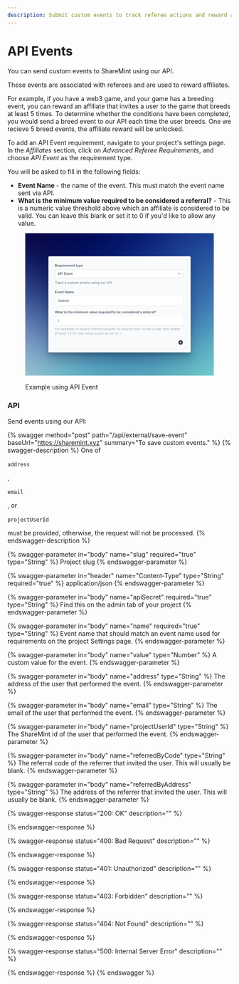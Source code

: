 ```yaml
---
description: Submit custom events to track referee actions and reward affiliates.
---
```


# API Events

You can send custom events to ShareMint using our API.

These events are associated with referees and are used to reward affiliates.

For example, if you have a web3 game, and your game has a breeding event, you can reward an affiliate that invites a user to the game that breeds at least 5 times. To determine whether the conditions have been completed, you would send a breed event to our API each time the user breeds. One we recieve 5 breed events, the affiliate reward will be unlocked.

To add an API Event requirement, navigate to your project's settings page. In the _Affiliates_ section, click on _Advanced Referee Requirements_, and choose _API Event_ as the requirement type.

You will be asked to fill in the following fields:

* **Event Name** - the name of the event. This must match the event name sent via API.
* **What is the minimum value required to be considered a referral?** - This is a numeric value threshold above which an affiliate is considered to be valid. You can leave this blank or set it to 0 if you'd like to allow any value.

<figure><img src="../../.gitbook/assets/CleanShot 2023-06-23 at 17.52.35@2x.png" alt=""><figcaption><p>Example using API Event</p></figcaption></figure>

### API

Send events using our API:

{% swagger method="post" path="/api/external/save-event" baseUrl="https://sharemint.xyz" summary="To save custom events." %}
{% swagger-description %}
One of 

`address`

, 

`email`

, or 

`projectUserId`

 must be provided, otherwise, the request will not be processed.
{% endswagger-description %}

{% swagger-parameter in="body" name="slug" required="true" type="String" %}
Project slug
{% endswagger-parameter %}

{% swagger-parameter in="header" name="Content-Type" type="String" required="true" %}
application/json
{% endswagger-parameter %}

{% swagger-parameter in="body" name="apiSecret" required="true" type="String" %}
Find this on the admin tab of your project
{% endswagger-parameter %}

{% swagger-parameter in="body" name="name" required="true" type="String" %}
Event name that should match an event name used for requirements on the project Settings page.
{% endswagger-parameter %}

{% swagger-parameter in="body" name="value" type="Number" %}
A custom value for the event.
{% endswagger-parameter %}

{% swagger-parameter in="body" name="address" type="String" %}
The address of the user that performed the event.
{% endswagger-parameter %}

{% swagger-parameter in="body" name="email" type="String" %}
The email of the user that performed the event.
{% endswagger-parameter %}

{% swagger-parameter in="body" name="projectUserId" type="String" %}
The ShareMint id of the user that performed the event.
{% endswagger-parameter %}

{% swagger-parameter in="body" name="referredByCode" type="String" %}
The referral code of the referrer that invited the user. This will usually be blank.
{% endswagger-parameter %}

{% swagger-parameter in="body" name="referredByAddress" type="String" %}
The address of the referrer that invited the user. This will usually be blank.
{% endswagger-parameter %}

{% swagger-response status="200: OK" description="" %}

{% endswagger-response %}

{% swagger-response status="400: Bad Request" description="" %}

{% endswagger-response %}

{% swagger-response status="401: Unauthorized" description="" %}

{% endswagger-response %}

{% swagger-response status="403: Forbidden" description="" %}

{% endswagger-response %}

{% swagger-response status="404: Not Found" description="" %}

{% endswagger-response %}

{% swagger-response status="500: Internal Server Error" description="" %}

{% endswagger-response %}
{% endswagger %}
